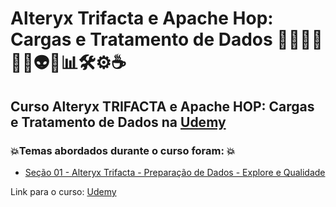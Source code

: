 # Alteryx Trifacta e Apache Hop: Cargas e Tratamento de Dados 👨🏻‍💻🤖🤯🧠👽🎲📊🛠️⚙️☕
## Curso Alteryx TRIFACTA e Apache HOP: Cargas e Tratamento de Dados na [Udemy](https://www.udemy.com/course/alteryx-trifacta-e-apache-hop-cargas-e-tratamento-de-dados/?couponCode=KEEPLEARNING)
### 💥Temas abordados durante o curso foram: 💥
- [Seção 01 - Alteryx Trifacta - Preparação de Dados - Explore e Qualidade](https://github.com/romulovieira777/Alteryx_Trifacta_e_Apache_Hop_Cargas_e_Tratamento_de_Dados/tree/main/Secao_01_Alteryx_Trifacta_Preparacao_de_Dados_Explore_e_Qualidade)

Link para o curso: [Udemy](https://www.udemy.com/course/alteryx-trifacta-e-apache-hop-cargas-e-tratamento-de-dados/?couponCode=KEEPLEARNING)
